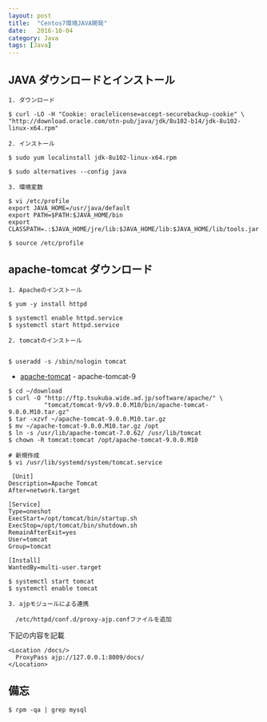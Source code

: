 ```yaml
---
layout: post
title:  "Centos7環境JAVA開発"
date:   2016-10-04 
category: Java
tags: [Java]
---
```


## JAVA ダウンロードとインストール

    1. ダウンロード

~~~
$ curl -LO -H "Cookie: oraclelicense=accept-securebackup-cookie" \
"http://download.oracle.com/otn-pub/java/jdk/8u102-b14/jdk-8u102-linux-x64.rpm"    

~~~
    2. インストール

~~~
$ sudo yum localinstall jdk-8u102-linux-x64.rpm 
   
$ sudo alternatives --config java

~~~
    3. 環境変数

~~~
$ vi /etc/profile
export JAVA_HOME=/usr/java/default
export PATH=$PATH:$JAVA_HOME/bin
export CLASSPATH=.:$JAVA_HOME/jre/lib:$JAVA_HOME/lib:$JAVA_HOME/lib/tools.jar

$ source /etc/profile

~~~

## apache-tomcat ダウンロード

    1. Apacheのインストール

~~~
$ yum -y install httpd

$ systemctl enable httpd.service
$ systemctl start httpd.service

~~~

    2. tomcatのインストール

~~~   

$ useradd -s /sbin/nologin tomcat

~~~      

- [apache-tomcat](http://tomcat.apache.org/download-90.cgi) - apache-tomcat-9

~~~  
$ cd ~/download
$ curl -O "http://ftp.tsukuba.wide.ad.jp/software/apache/" \
          "tomcat/tomcat-9/v9.0.0.M10/bin/apache-tomcat-9.0.0.M10.tar.gz"  
$ tar -xzvf ~/apache-tomcat-9.0.0.M10.tar.gz
$ mv ~/apache-tomcat-9.0.0.M10.tar.gz /opt
$ ln -s /usr/lib/apache-tomcat-7.0.62/ /usr/lib/tomcat
$ chown -R tomcat:tomcat /opt/apache-tomcat-9.0.0.M10

# 新規作成	
$ vi /usr/lib/systemd/system/tomcat.service

 [Unit]
Description=Apache Tomcat
After=network.target

[Service]
Type=oneshot
ExecStart=/opt/tomcat/bin/startup.sh
ExecStop=/opt/tomcat/bin/shutdown.sh
RemainAfterExit=yes
User=tomcat
Group=tomcat

[Install]
WantedBy=multi-user.target

$ systemctl start tomcat
$ systemctl enable tomcat

~~~  

    3. ajpモジュールによる連携

      /etc/httpd/conf.d/proxy-ajp.confファイルを追加

下記の内容を記載

~~~    
<Location /docs/>
  ProxyPass ajp://127.0.0.1:8009/docs/
</Location>

~~~    

## 備忘

~~~  
$ rpm -qa | grep mysql     

~~~  

